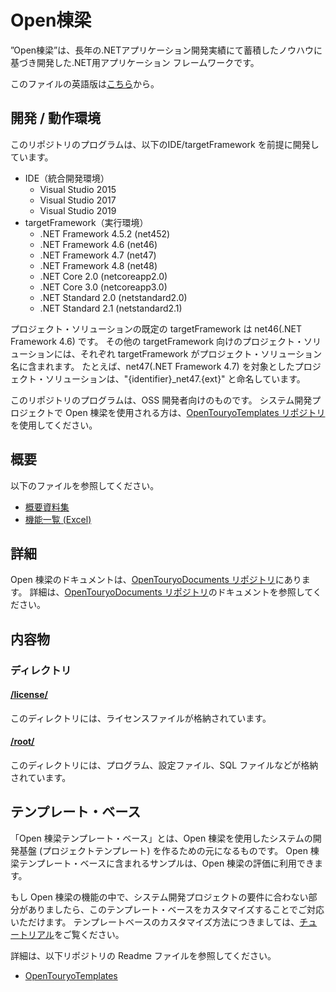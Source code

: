 # Open棟梁
”Open棟梁”は、長年の.NETアプリケーション開発実績にて蓄積したノウハウに基づき開発した.NET用アプリケーション フレームワークです。

このファイルの英語版は[こちら](README.md)から。

## 開発 / 動作環境
このリポジトリのプログラムは、以下のIDE/targetFramework を前提に開発しています。

- IDE（統合開発環境）
  - Visual Studio 2015
  - Visual Studio 2017
  - Visual Studio 2019
- targetFramework（実行環境）
  - .NET Framework 4.5.2 (net452)
  - .NET Framework 4.6 (net46)
  - .NET Framework 4.7 (net47)
  - .NET Framework 4.8 (net48)
  - .NET Core 2.0 (netcoreapp2.0)
  - .NET Core 3.0 (netcoreapp3.0)
  - .NET Standard 2.0 (netstandard2.0)
  - .NET Standard 2.1 (netstandard2.1)
  

プロジェクト・ソリューションの既定の targetFramework は net46(.NET Framework 4.6) です。
その他の targetFramework 向けのプロジェクト・ソリューションには、それぞれ targetFramework がプロジェクト・ソリューション名に含まれます。
たとえば、net47(.NET Framework 4.7) を対象としたプロジェクト・ソリューションは、"{identifier}_net47.{ext}" と命名しています。

このリポジトリのプログラムは、OSS 開発者向けのものです。
システム開発プロジェクトで Open 棟梁を使用される方は、[OpenTouryoTemplates リポジトリ](https://github.com/OpenTouryoProject/OpenTouryoTemplates)を使用してください。

## 概要
以下のファイルを参照してください。
 - [概要資料集](https://github.com/OpenTouryoProject/OpenTouryoDocuments/blob/master/documents/0_Introduction/ja-JP/Introduction.md)
 - [機能一覧 (Excel)](https://github.com/OpenTouryoProject/OpenTouryoDocuments/blob/master/documents/0_Introduction/ja-JP/Functional_list.xlsx)

## 詳細
Open 棟梁のドキュメントは、[OpenTouryoDocuments リポジトリ](https://github.com/OpenTouryoProject/OpenTouryoDocuments)にあります。
詳細は、[OpenTouryoDocuments リポジトリ](https://github.com/OpenTouryoProject/OpenTouryoDocuments)のドキュメントを参照してください。

## 内容物

### ディレクトリ

#### [/license/](https://github.com/OpenTouryoProject/OpenTouryo/tree/master/license)
このディレクトリには、ライセンスファイルが格納されています。

#### [/root/](https://github.com/OpenTouryoProject/OpenTouryo/tree/master/root)
このディレクトリには、プログラム、設定ファイル、SQL ファイルなどが格納されています。

## テンプレート・ベース
「Open 棟梁テンプレート・ベース」とは、Open 棟梁を使用したシステムの開発基盤 (プロジェクトテンプレート) を作るための元になるものです。
Open 棟梁テンプレート・ベースに含まれるサンプルは、Open 棟梁の評価に利用できます。

もし Open 棟梁の機能の中で、システム開発プロジェクトの要件に合わない部分がありましたら、このテンプレート・ベースをカスタマイズすることでご対応いただけます。
テンプレートベースのカスタマイズ方法につきましては、[チュートリアル](https://github.com/OpenTouryoProject/OpenTouryoDocuments/blob/master/documents/2_Tutorial/ja-JP/Tutorial_Template_development.doc)をご覧ください。

詳細は、以下リポジトリの Readme ファイルを参照してください。
 - [OpenTouryoTemplates](https://github.com/OpenTouryoProject/OpenTouryoTemplates)
